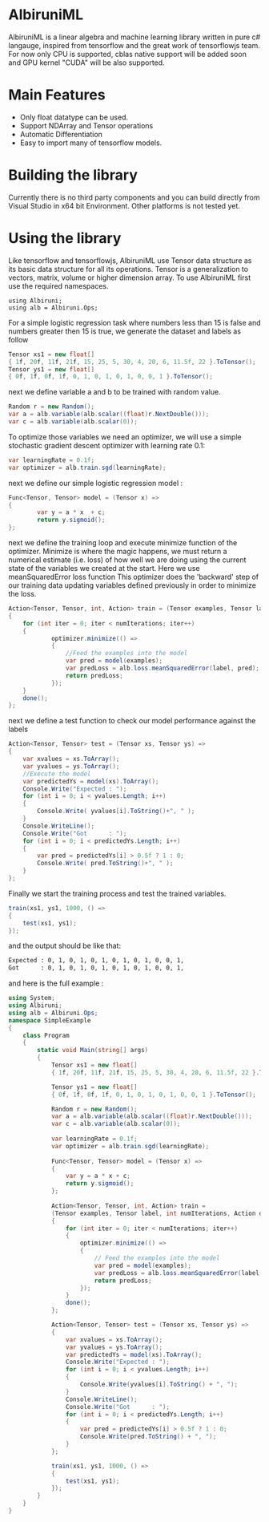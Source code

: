 # AlbiruniML
AlbiruniML is a linear algebra and machine learning library written in pure c# langauge, inspired from tensorflow and the great work of tensorflowjs team.
For now only CPU is supported, cblas native support will be added soon and GPU kernel "CUDA" will be also supported.
# Main Features
  - Only float datatype can be used.
  - Support NDArray and Tensor operations 
  - Automatic Differentiation
  - Easy to import many of tensorflow models.
# Building the library
Currently there is no third party components and you can build directly from Visual Studio in x64 bit Environment.
Other platforms is not tested yet.

# Using the library
Like tensorflow and tensorflowjs, AlbiruniML use Tensor data structure as its basic data structure for all its operations.
Tensor is a generalization to vectors, matrix, volume or higher dimension array. 
To use AlbiruniML first use the required namespaces.
```
using Albiruni;
using alb = Albiruni.Ops;
```
For a simple logistic regression task where numbers less than 15 is false and numbers greater then 15 is true, we generate the dataset and labels as follow
```cs
Tensor xs1 = new float[] 
{ 1f, 20f, 11f, 21f, 15, 25, 5, 30, 4, 20, 6, 11.5f, 22 }.ToTensor();
Tensor ys1 = new float[] 
{ 0f, 1f, 0f, 1f, 0, 1, 0, 1, 0, 1, 0, 0, 1 }.ToTensor();
```  
next we define variable a and b to be trained with random value.
```cs
Random r = new Random();
var a = alb.variable(alb.scalar((float)r.NextDouble()));
var c = alb.variable(alb.scalar(0));
```
To optimize those variables we need an optimizer, we will use a simple stochastic gradient descent optimizer with learning rate 0.1:
```cs
var learningRate = 0.1f;
var optimizer = alb.train.sgd(learningRate);
```

next we define our simple logistic regression model :
```cs
Func<Tensor, Tensor> model = (Tensor x) =>
{  
        var y = a * x  + c;   
        return y.sigmoid(); 
};
```
next we define the training loop and execute minimize function of the optimizer.
Minimize is where the magic happens, we must return a numerical estimate (i.e. loss) of how well we are doing using the current state of the variables we created at the start. 
Here we use meanSquaredError loss function
This optimizer does the 'backward' step of our training data updating variables defined previously in order to minimize the loss.
```cs
Action<Tensor, Tensor, int, Action> train = (Tensor examples, Tensor label, int numIterations, Action done) =>
{
    for (int iter = 0; iter < numIterations; iter++)
    {  
            optimizer.minimize(() =>
            { 
                //Feed the examples into the model
                var pred = model(examples);
                var predLoss = alb.loss.meanSquaredError(label, pred); 
                return predLoss;
            }); 
    } 
    done();
};
```


next we define a test function to check our model performance against the labels
```cs 
Action<Tensor, Tensor> test = (Tensor xs, Tensor ys) =>
{
    var xvalues = xs.ToArray();
    var yvalues = ys.ToArray();
    //Execute the model
    var predictedYs = model(xs).ToArray(); 
    Console.Write("Expected : ");
    for (int i = 0; i < yvalues.Length; i++)
    {
        Console.Write( yvalues[i].ToString()+", " );
    }
    Console.WriteLine();
    Console.Write("Got      : ");
    for (int i = 0; i < predictedYs.Length; i++)
    {
        var pred = predictedYs[i] > 0.5f ? 1 : 0;
        Console.Write( pred.ToString()+", " );
    } 
};
```

Finally we start the training process and test the trained variables.
```cs
train(xs1, ys1, 1000, () =>
{ 
    test(xs1, ys1); 
});
```
and the output should be like that:
```sh
Expected : 0, 1, 0, 1, 0, 1, 0, 1, 0, 1, 0, 0, 1,
Got      : 0, 1, 0, 1, 0, 1, 0, 1, 0, 1, 0, 0, 1,
```
and here is the full example :
```cs
using System;
using Albiruni;
using alb = Albiruni.Ops;
namespace SimpleExample
{
    class Program
    {
        static void Main(string[] args)
        {
            Tensor xs1 = new float[] 
            { 1f, 20f, 11f, 21f, 15, 25, 5, 30, 4, 20, 6, 11.5f, 22 }.ToTensor();

            Tensor ys1 = new float[] 
            { 0f, 1f, 0f, 1f, 0, 1, 0, 1, 0, 1, 0, 0, 1 }.ToTensor();

            Random r = new Random();
            var a = alb.variable(alb.scalar((float)r.NextDouble()));
            var c = alb.variable(alb.scalar(0));
             
            var learningRate = 0.1f;
            var optimizer = alb.train.sgd(learningRate);
             
            Func<Tensor, Tensor> model = (Tensor x) =>
            {
                var y = a * x + c;
                return y.sigmoid();
            };
             
            Action<Tensor, Tensor, int, Action> train = 
            (Tensor examples, Tensor label, int numIterations, Action done) =>
            {
                for (int iter = 0; iter < numIterations; iter++)
                {
                    optimizer.minimize(() =>
                    {
                        // Feed the examples into the model
                        var pred = model(examples); 
                        var predLoss = alb.loss.meanSquaredError(label, pred);
                        return predLoss;
                    });
                }
                done();
            };

            Action<Tensor, Tensor> test = (Tensor xs, Tensor ys) =>
            {
                var xvalues = xs.ToArray();
                var yvalues = ys.ToArray();
                var predictedYs = model(xs).ToArray();
                Console.Write("Expected : ");
                for (int i = 0; i < yvalues.Length; i++)
                {
                    Console.Write(yvalues[i].ToString() + ", ");
                }
                Console.WriteLine();
                Console.Write("Got      : ");
                for (int i = 0; i < predictedYs.Length; i++)
                {
                    var pred = predictedYs[i] > 0.5f ? 1 : 0;
                    Console.Write(pred.ToString() + ", ");
                }
            };

            train(xs1, ys1, 1000, () =>
            {
                test(xs1, ys1); 
            });
        } 
    }
}

```


